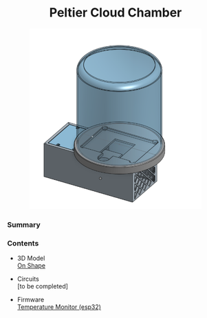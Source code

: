
<h1  align="center"> Peltier Cloud Chamber </h1>


<p align="center">
  <img src="docs/img/CloudChamberRender.png" alt="rendering" width="400"/>
</p>


### Summary



### Contents
* 3D Model <br>
[On Shape](https://cad.onshape.com/documents/e24d3f0c59092dfada429e6a/w/2fb653e358505a46670996ee/e/9da5f6a65d5f518dba16bbf6?renderMode=0&uiState=620a0dbf09703926ef2a5f91)

* Circuits <br>
[to be completed]

* Firmware <br>
[Temperature Monitor (esp32)](https://github.com/citizen-science-and-engineering/cloud-chamber/tree/main/firmware/temperature_monitor_esp32)






